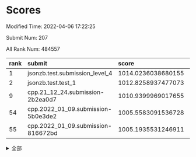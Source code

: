 # Scores

Modified Time: 2022-04-06 17:22:25

Submit Num: 207

All Rank Num: 484557

| rank |               submit               |       score        |       sigma        | pk_num |
| :--- | :--------------------------------- | :----------------- | :----------------- | :----- |
| 1    | jsonzb.test.submission_level_4     | 1014.0236038680155 | 0.8037495066649732 | 9365   |
| 2    | jsonzb.test.test_1                 | 1012.8258937477073 | 0.8182439844060769 | 9366   |
| 9    | cpp.21_12_24.submission-2b2ea0d7   | 1010.9399969017655 | 0.7979592040283281 | 9363   |
| 54   | cpp.2022_01_09.submission-5b0e3de2 | 1005.5583091536728 | 0.7134920022674103 | 9366   |
| 55   | cpp.2022_01_09.submission-816672bd | 1005.1935531246911 | 0.7143512072222278 | 9364   |


<details>
<summary>全部</summary>

| rank |                 submit                 |       score        |       sigma        | pk_num |
| :--- | :------------------------------------- | :----------------- | :----------------- | :----- |
| 1    | jsonzb.test.submission_level_4         | 1014.0236038680155 | 0.8037495066649732 | 9365   |
| 2    | jsonzb.test.test_1                     | 1012.8258937477073 | 0.8182439844060769 | 9366   |
| 3    | gobigger.level_3.submission_level_3_39 | 1011.8446996259319 | 0.7701637888725801 | 9365   |
| 4    | gobigger.level_3.submission_level_3_22 | 1011.1895490931581 | 0.7700288577032218 | 9365   |
| 5    | gobigger.level_3.submission_level_3_24 | 1011.1662357866545 | 0.7680322290218462 | 9368   |
| 6    | gobigger.level_3.submission_level_3_43 | 1011.1550948841958 | 0.7512265849290345 | 9362   |
| 7    | gobigger.level_3.submission_level_3_2  | 1011.120721365728  | 0.7669523160536331 | 9357   |
| 8    | gobigger.level_3.submission_level_3_42 | 1011.071670024764  | 0.7875111678393886 | 9367   |
| 9    | cpp.21_12_24.submission-2b2ea0d7       | 1010.9399969017655 | 0.7979592040283281 | 9363   |
| 10   | gobigger.level_3.submission_level_3_23 | 1010.9192764886399 | 0.7414392726502945 | 9362   |
| 11   | gobigger.level_3.submission_level_3_12 | 1010.8891176080645 | 0.7553416909069627 | 9365   |
| 12   | gobigger.level_3.submission_level_3_18 | 1010.8859377147837 | 0.7704103711431463 | 9363   |
| 13   | gobigger.level_3.submission_level_3_47 | 1010.8029104779314 | 0.767764392625926  | 9362   |
| 14   | gobigger.level_3.submission_level_3_46 | 1010.7690665016713 | 0.755543603046853  | 9362   |
| 15   | gobigger.level_3.submission_level_3_21 | 1010.6374876310022 | 0.7931882835555788 | 9365   |
| 16   | gobigger.level_3.submission_level_3_19 | 1010.5375690276112 | 0.7689546301168041 | 9363   |
| 17   | gobigger.level_3.submission_level_3_45 | 1010.5143528408834 | 0.7679044470888804 | 9362   |
| 18   | gobigger.level_3.submission_level_3_20 | 1010.4332681438748 | 0.803896878137031  | 9362   |
| 19   | gobigger.level_3.submission_level_3_28 | 1010.4290155149961 | 0.7543670387954371 | 9366   |
| 20   | gobigger.level_3.submission_level_3_37 | 1010.3769048506656 | 0.7561683191015027 | 9364   |
| 21   | gobigger.level_3.submission_level_3_36 | 1010.2863665632221 | 0.7549586155526861 | 9364   |
| 22   | gobigger.level_3.submission_level_3_41 | 1010.264587756673  | 0.7811214262476771 | 9363   |
| 23   | gobigger.level_3.submission_level_3_33 | 1010.2311429183914 | 0.7434065870095737 | 9360   |
| 24   | gobigger.level_3.submission_level_3_35 | 1010.1867566244573 | 0.7459415514701525 | 9363   |
| 25   | gobigger.level_3.submission_level_3_3  | 1010.1345425098777 | 0.7471843864660651 | 9364   |
| 26   | gobigger.level_3.submission_level_3_7  | 1010.1023501048603 | 0.7657737742810417 | 9360   |
| 27   | gobigger.level_3.submission_level_3_34 | 1010.0747706743932 | 0.7596544469232074 | 9364   |
| 28   | gobigger.level_3.submission_level_3_27 | 1010.0559826318395 | 0.7656689761166182 | 9361   |
| 29   | gobigger.level_3.submission_level_3_14 | 1009.9734226133572 | 0.7666028624662155 | 9363   |
| 30   | gobigger.level_3.submission_level_3_10 | 1009.918462021498  | 0.7551282822193468 | 9367   |
| 31   | gobigger.level_3.submission_level_3_31 | 1009.8504433940199 | 0.756604706925389  | 9361   |
| 32   | gobigger.level_3.submission_level_3_49 | 1009.8435559832274 | 0.7483296173953261 | 9362   |
| 33   | gobigger.level_3.submission_level_3_9  | 1009.8081902349448 | 0.7652929717002758 | 9367   |
| 34   | gobigger.level_3.submission_level_3_38 | 1009.8079028596038 | 0.7503424304031279 | 9361   |
| 35   | gobigger.level_3.submission_level_3_11 | 1009.78697906152   | 0.7527243326927351 | 9366   |
| 36   | gobigger.level_3.submission_level_3_1  | 1009.7468499063601 | 0.7443508100481564 | 9365   |
| 37   | gobigger.level_3.submission_level_3_15 | 1009.7273784819969 | 0.7509184342877193 | 9365   |
| 38   | gobigger.level_3.submission_level_3_26 | 1009.7176453438484 | 0.7575698051404636 | 9364   |
| 39   | gobigger.level_3.submission_level_3_16 | 1009.4526040027356 | 0.7434700145106761 | 9365   |
| 40   | gobigger.level_3.submission_level_3_17 | 1009.4403615833683 | 0.7593541778026187 | 9370   |
| 41   | gobigger.level_3.submission_level_3_6  | 1009.4280130043331 | 0.7528032625606046 | 9366   |
| 42   | gobigger.level_3.submission_level_3_8  | 1009.3277341106535 | 0.74655960233965   | 9367   |
| 43   | gobigger.level_3.submission_level_3_30 | 1009.2995223169189 | 0.7470069182839687 | 9365   |
| 44   | gobigger.level_3.submission_level_3_44 | 1009.2702249071177 | 0.7614399876518709 | 9362   |
| 45   | gobigger.level_3.submission_level_3_5  | 1009.239823299525  | 0.7571881066485087 | 9366   |
| 46   | gobigger.level_3.submission_level_3_48 | 1009.2378745246255 | 0.7464866620918357 | 9367   |
| 47   | gobigger.level_3.submission_level_3_25 | 1009.1959361701687 | 0.7474473708094149 | 9362   |
| 48   | gobigger.level_3.submission_level_3_40 | 1009.1761966674787 | 0.7490096752459211 | 9363   |
| 49   | gobigger.level_3.submission_level_3_29 | 1009.1426978041748 | 0.7602391691839562 | 9361   |
| 50   | gobigger.level_3.submission_level_3_4  | 1008.8414596735781 | 0.7568086686771714 | 9359   |
| 51   | gobigger.level_3.submission_level_3_13 | 1008.8413202765346 | 0.74553837094187   | 9366   |
| 52   | gobigger.level_3.submission_level_3_32 | 1008.6803126047016 | 0.7619572751954652 | 9361   |
| 53   | gobigger.level_3.submission_level_3_0  | 1008.5805299099882 | 0.7383002114516889 | 9365   |
| 54   | cpp.2022_01_09.submission-5b0e3de2     | 1005.5583091536728 | 0.7134920022674103 | 9366   |
| 55   | cpp.2022_01_09.submission-816672bd     | 1005.1935531246911 | 0.7143512072222278 | 9364   |
| 56   | gobigger.level_1.submission_level_1_34 | 1004.6191717899615 | 0.7069557964573354 | 9359   |
| 57   | gobigger.level_1.submission_level_1_35 | 1004.4736398266243 | 0.7265570326245573 | 9364   |
| 58   | gobigger.level_1.submission_level_1_40 | 1004.3645653497066 | 0.7174866544120118 | 9359   |
| 59   | gobigger.level_1.submission_level_1_18 | 1004.2504387840327 | 0.7259985447181165 | 9361   |
| 60   | gobigger.level_1.submission_level_1_47 | 1003.9975345779843 | 0.7222967663049903 | 9365   |
| 61   | gobigger.level_1.submission_level_1_45 | 1003.973338423159  | 0.7151344437164612 | 9367   |
| 62   | gobigger.level_1.submission_level_1_3  | 1003.9727388272065 | 0.713348357942573  | 9359   |
| 63   | gobigger.level_1.submission_level_1_27 | 1003.8828136080994 | 0.7113533592549395 | 9370   |
| 64   | gobigger.level_1.submission_level_1_7  | 1003.8549263704589 | 0.7066711183948327 | 9366   |
| 65   | gobigger.level_1.submission_level_1_37 | 1003.8355742706522 | 0.7289521556491272 | 9365   |
| 66   | gobigger.level_1.submission_level_1_19 | 1003.8227793259803 | 0.7145022130335033 | 9361   |
| 67   | gobigger.level_1.submission_level_1_26 | 1003.6988159161187 | 0.7134174089596947 | 9364   |
| 68   | gobigger.level_1.submission_level_1_8  | 1003.695831626945  | 0.7193505644390874 | 9362   |
| 69   | gobigger.level_1.submission_level_1_5  | 1003.6436038392903 | 0.7337885112527426 | 9359   |
| 70   | gobigger.level_1.submission_level_1_32 | 1003.5027147061601 | 0.7220755853699181 | 9364   |
| 71   | gobigger.level_1.submission_level_1_46 | 1003.487923875493  | 0.7200909372318955 | 9365   |
| 72   | gobigger.level_1.submission_level_1_23 | 1003.4565964340509 | 0.714362449736845  | 9368   |
| 73   | gobigger.level_1.submission_level_1_20 | 1003.4341477042138 | 0.7198495131751467 | 9368   |
| 74   | gobigger.level_1.submission_level_1_43 | 1003.4225821698973 | 0.7231590895283144 | 9364   |
| 75   | gobigger.level_1.submission_level_1_30 | 1003.3607070352759 | 0.7314472031606737 | 9359   |
| 76   | gobigger.level_1.submission_level_1_12 | 1003.2528887815424 | 0.7089093373446658 | 9363   |
| 77   | gobigger.level_1.submission_level_1_0  | 1003.2258267057327 | 0.714899347751909  | 9363   |
| 78   | gobigger.level_1.submission_level_1_36 | 1003.2237330933621 | 0.7155963320288169 | 9364   |
| 79   | gobigger.level_1.submission_level_1_41 | 1003.2201217405536 | 0.7180216733964454 | 9362   |
| 80   | gobigger.level_1.submission_level_1_38 | 1003.2019607476421 | 0.7161965646179632 | 9362   |
| 81   | gobigger.level_1.submission_level_1_49 | 1003.2019372566996 | 0.7210336150984059 | 9361   |
| 82   | gobigger.level_1.submission_level_1_25 | 1003.1334374602612 | 0.7217547282077134 | 9368   |
| 83   | gobigger.level_1.submission_level_1_1  | 1003.1102001262902 | 0.7237659353918968 | 9370   |
| 84   | gobigger.level_1.submission_level_1_11 | 1003.0912400970359 | 0.7173231268767066 | 9364   |
| 85   | gobigger.level_1.submission_level_1_13 | 1003.0525017135614 | 0.7141849364642424 | 9369   |
| 86   | gobigger.level_1.submission_level_1_48 | 1003.0409364813443 | 0.7114067110585428 | 9362   |
| 87   | gobigger.level_1.submission_level_1_28 | 1003.0089388068772 | 0.7281797772829612 | 9370   |
| 88   | gobigger.level_1.submission_level_1_22 | 1002.9988103336161 | 0.7153775679159797 | 9364   |
| 89   | gobigger.level_1.submission_level_1_16 | 1002.9944782666098 | 0.701208501088577  | 9368   |
| 90   | gobigger.level_1.submission_level_1_15 | 1002.9258992047168 | 0.7079659662649616 | 9365   |
| 91   | gobigger.level_1.submission_level_1_33 | 1002.9103660990191 | 0.7172384360952939 | 9366   |
| 92   | gobigger.level_1.submission_level_1_29 | 1002.8959605061311 | 0.7238731564149402 | 9363   |
| 93   | gobigger.level_1.submission_level_1_14 | 1002.7928132886425 | 0.7090548096579126 | 9368   |
| 94   | gobigger.level_1.submission_level_1_4  | 1002.7767931706254 | 0.7107804304075124 | 9361   |
| 95   | gobigger.level_1.submission_level_1_39 | 1002.6701242267145 | 0.7261798495258095 | 9357   |
| 96   | gobigger.level_1.submission_level_1_10 | 1002.652060388304  | 0.710347852994458  | 9362   |
| 97   | gobigger.level_1.submission_level_1_24 | 1002.5265225528457 | 0.7129684387637276 | 9361   |
| 98   | gobigger.level_1.submission_level_1_31 | 1002.5135659744786 | 0.7129338045551827 | 9359   |
| 99   | gobigger.level_1.submission_level_1_9  | 1002.4236313216142 | 0.7139177999168129 | 9365   |
| 100  | gobigger.level_1.submission_level_1_44 | 1002.4012757656478 | 0.7124383317391844 | 9362   |
| 101  | gobigger.level_1.submission_level_1_42 | 1002.3259788042983 | 0.7150996177147178 | 9364   |
| 102  | gobigger.level_1.submission_level_1_17 | 1002.1334590244687 | 0.7113483897529308 | 9362   |
| 103  | gobigger.level_1.submission_level_1_6  | 1002.0733337256985 | 0.7152961294247416 | 9365   |
| 104  | gobigger.level_1.submission_level_1_2  | 1002.022188247774  | 0.7156542943672981 | 9362   |
| 105  | gobigger.level_1.submission_level_1_21 | 1001.9106391582296 | 0.7068784248131013 | 9361   |
| 106  | gobigger.random.submission_random_39   | 997.9171101850095  | 0.7080579095031218 | 9365   |
| 107  | gobigger.random.submission_random_10   | 997.420645085373   | 0.7004057833668607 | 9360   |
| 108  | gobigger.random.submission_random_34   | 997.1168087578009  | 0.7007746029725651 | 9362   |
| 109  | gobigger.random.submission_random_7    | 996.970067854487   | 0.7142354434782396 | 9365   |
| 110  | gobigger.random.submission_random_20   | 996.9256180266256  | 0.7098397621570717 | 9364   |
| 111  | gobigger.random.submission_random_9    | 996.9037462453796  | 0.7092635597620153 | 9367   |
| 112  | gobigger.random.submission_random_43   | 996.8761199536087  | 0.715836387080088  | 9368   |
| 113  | gobigger.random.submission_random_40   | 996.8538652886899  | 0.7098193014750246 | 9366   |
| 114  | gobigger.random.submission_random_48   | 996.8336177624112  | 0.7121976545803766 | 9368   |
| 115  | gobigger.random.submission_random_6    | 996.8294409629909  | 0.7184658748365387 | 9366   |
| 116  | gobigger.random.submission_random_41   | 996.6675744234061  | 0.7064115844699369 | 9363   |
| 117  | gobigger.random.submission_random_31   | 996.6545524190932  | 0.7109271087852796 | 9364   |
| 118  | gobigger.random.submission_random_14   | 996.6336734564685  | 0.7069285619084195 | 9360   |
| 119  | gobigger.random.submission_random_42   | 996.5563410745998  | 0.7084652588991824 | 9359   |
| 120  | gobigger.random.submission_random_49   | 996.5466839505194  | 0.6992886692759106 | 9360   |
| 121  | gobigger.random.submission_random_12   | 996.5272210569178  | 0.7115144462101736 | 9364   |
| 122  | gobigger.random.submission_random_18   | 996.4347118772273  | 0.7085089426854931 | 9362   |
| 123  | gobigger.random.submission_random_3    | 996.3666693082058  | 0.7133140147582155 | 9357   |
| 124  | gobigger.random.submission_random_21   | 996.3519963039638  | 0.7127393705413747 | 9367   |
| 125  | gobigger.random.submission_random_16   | 996.3111722300595  | 0.7049412233376446 | 9363   |
| 126  | gobigger.random.submission_random_0    | 996.2382858684083  | 0.7061945629764936 | 9356   |
| 127  | gobigger.random.submission_random_5    | 996.1585916541821  | 0.7090136673426467 | 9357   |
| 128  | gobigger.random.submission_random_45   | 996.1546687584254  | 0.719615945579578  | 9361   |
| 129  | gobigger.random.submission_random_38   | 996.1488420875809  | 0.6985362107813112 | 9369   |
| 130  | gobigger.random.submission_random_13   | 996.1445182527258  | 0.7146455364827784 | 9361   |
| 131  | gobigger.random.submission_random_25   | 996.128554760085   | 0.7065637385410006 | 9363   |
| 132  | gobigger.random.submission_random_29   | 996.102624682868   | 0.7170311016166285 | 9364   |
| 133  | gobigger.random.submission_random_24   | 996.092641928567   | 0.7106585100115396 | 9366   |
| 134  | gobigger.random.submission_random_1    | 996.0793277583078  | 0.7130615528706482 | 9366   |
| 135  | gobigger.random.submission_random_28   | 996.0402742863145  | 0.7032580138075776 | 9365   |
| 136  | gobigger.random.submission_random_19   | 995.9322427509579  | 0.703284311247408  | 9360   |
| 137  | gobigger.random.submission_random_30   | 995.9268467143169  | 0.7197708149278765 | 9367   |
| 138  | gobigger.random.submission_random_4    | 995.8706490808323  | 0.7009913942442025 | 9358   |
| 139  | gobigger.random.submission_random_8    | 995.8378058231791  | 0.7065208277630269 | 9363   |
| 140  | gobigger.random.submission_random_26   | 995.8268274322934  | 0.7161692871329232 | 9359   |
| 141  | gobigger.random.submission_random_37   | 995.8029180266333  | 0.7127294870198481 | 9364   |
| 142  | gobigger.random.submission_random_11   | 995.7656182197692  | 0.7173383750018876 | 9362   |
| 143  | gobigger.random.submission_random_22   | 995.7001140778801  | 0.7019028657076373 | 9363   |
| 144  | gobigger.random.submission_random_23   | 995.6866288949875  | 0.715420674183388  | 9358   |
| 145  | gobigger.random.submission_random_33   | 995.6571280188915  | 0.7174079159366462 | 9360   |
| 146  | gobigger.random.submission_random_47   | 995.5483387803092  | 0.7155485453147155 | 9356   |
| 147  | gobigger.random.submission_random_36   | 995.5424575759681  | 0.7217250540704064 | 9360   |
| 148  | gobigger.random.submission_random_35   | 995.4247473970195  | 0.7111581824702895 | 9360   |
| 149  | gobigger.random.submission_random_44   | 995.4014814792712  | 0.7106779534070117 | 9363   |
| 150  | gobigger.random.submission_random_15   | 995.294151635752   | 0.7149706772137063 | 9367   |
| 151  | gobigger.random.submission_random_17   | 995.2416081801788  | 0.7213826861363568 | 9366   |
| 152  | gobigger.random.submission_random_27   | 995.2031047054334  | 0.707900529499773  | 9361   |
| 153  | gobigger.random.submission_random_46   | 995.0353872067263  | 0.7024119602321539 | 9366   |
| 154  | gobigger.random.submission_random_32   | 995.0158466194575  | 0.7164257139820489 | 9364   |
| 155  | gobigger.random.submission_random_2    | 994.8275541621531  | 0.7267734021738834 | 9363   |
| 156  | gobigger.level_2.submission_level_2_16 | 994.373910842877   | 0.7203164322467105 | 9365   |
| 157  | gobigger.level_2.submission_level_2_5  | 994.0042470396775  | 0.754383294672526  | 9365   |
| 158  | gobigger.level_2.submission_level_2_47 | 993.4698411223976  | 0.7406083273866595 | 9364   |
| 159  | gobigger.level_2.submission_level_2_2  | 993.1835729775021  | 0.7391829277860651 | 9363   |
| 160  | gobigger.level_2.submission_level_2_25 | 993.1103564698278  | 0.7517874883137361 | 9360   |
| 161  | gobigger.level_2.submission_level_2_32 | 992.9898767509223  | 0.7255435804206791 | 9365   |
| 162  | gobigger.level_2.submission_level_2_26 | 992.9893462397993  | 0.7535058922065522 | 9365   |
| 163  | gobigger.level_2.submission_level_2_22 | 992.8643645767197  | 0.7440836065681944 | 9363   |
| 164  | gobigger.level_2.submission_level_2_48 | 992.8464249034424  | 0.7386220849143331 | 9359   |
| 165  | gobigger.level_2.submission_level_2_1  | 992.7872870384656  | 0.7362597074696271 | 9367   |
| 166  | gobigger.level_2.submission_level_2_8  | 992.7812770163849  | 0.7308113287791028 | 9365   |
| 167  | gobigger.level_2.submission_level_2_6  | 992.7045459510343  | 0.7429523787959222 | 9365   |
| 168  | gobigger.level_2.submission_level_2_43 | 992.5660360570325  | 0.7671738501584708 | 9356   |
| 169  | gobigger.level_2.submission_level_2_17 | 992.482220503175   | 0.754814996191127  | 9358   |
| 170  | gobigger.level_2.submission_level_2_34 | 992.4664229715713  | 0.7509196617455162 | 9364   |
| 171  | gobigger.level_2.submission_level_2_3  | 992.4126607700601  | 0.7423461843248872 | 9361   |
| 172  | gobigger.level_2.submission_level_2_44 | 992.3705362475656  | 0.7265212194210039 | 9369   |
| 173  | gobigger.level_2.submission_level_2_45 | 992.339077276341   | 0.7624121598169398 | 9368   |
| 174  | gobigger.level_2.submission_level_2_36 | 992.2909467702683  | 0.7522650489095885 | 9367   |
| 175  | gobigger.level_2.submission_level_2_23 | 992.232659631003   | 0.7341715099798173 | 9360   |
| 176  | gobigger.level_2.submission_level_2_20 | 992.1752313393248  | 0.7376582029890931 | 9367   |
| 177  | gobigger.level_2.submission_level_2_11 | 992.1372887252281  | 0.7461024594452753 | 9360   |
| 178  | gobigger.level_2.submission_level_2_37 | 992.1251227817723  | 0.7365546444685911 | 9365   |
| 179  | gobigger.level_2.submission_level_2_15 | 992.1148735793342  | 0.7786518575120667 | 9366   |
| 180  | gobigger.level_2.submission_level_2_12 | 992.0724836739388  | 0.7503635021095585 | 9362   |
| 181  | gobigger.level_2.submission_level_2_49 | 991.9827842123194  | 0.750545518572639  | 9358   |
| 182  | gobigger.level_2.submission_level_2_31 | 991.9490342233623  | 0.7375623920563771 | 9366   |
| 183  | gobigger.level_2.submission_level_2_40 | 991.9415529625951  | 0.7481202437635903 | 9363   |
| 184  | gobigger.level_2.submission_level_2_42 | 991.9075682744947  | 0.7487585825816665 | 9368   |
| 185  | gobigger.level_2.submission_level_2_35 | 991.8409995928062  | 0.7477485467028382 | 9363   |
| 186  | gobigger.level_2.submission_level_2_7  | 991.7730869948733  | 0.75070108836004   | 9362   |
| 187  | gobigger.level_2.submission_level_2_38 | 991.7691395864929  | 0.7526877764883124 | 9367   |
| 188  | gobigger.level_2.submission_level_2_14 | 991.7424887866233  | 0.7574628669181742 | 9366   |
| 189  | gobigger.level_2.submission_level_2_46 | 991.7209946400961  | 0.7647518432691865 | 9364   |
| 190  | gobigger.level_2.submission_level_2_9  | 991.6511594655236  | 0.7624438697197897 | 9365   |
| 191  | gobigger.level_2.submission_level_2_41 | 991.5692311467053  | 0.744255331382758  | 9361   |
| 192  | gobigger.level_2.submission_level_2_4  | 991.5200039661885  | 0.7454096314992461 | 9368   |
| 193  | gobigger.level_2.submission_level_2_39 | 991.5070185843224  | 0.7290092212856608 | 9361   |
| 194  | gobigger.level_2.submission_level_2_27 | 991.4351689612802  | 0.7413756789501954 | 9361   |
| 195  | gobigger.level_2.submission_level_2_33 | 991.4351467773671  | 0.7446988384774803 | 9365   |
| 196  | gobigger.level_2.submission_level_2_30 | 991.3745347956175  | 0.7477168780302503 | 9366   |
| 197  | gobigger.level_2.submission_level_2_21 | 991.3296485240586  | 0.740091805033705  | 9366   |
| 198  | gobigger.level_2.submission_level_2_0  | 991.2231910129459  | 0.7691893366627359 | 9366   |
| 199  | gobigger.level_2.submission_level_2_10 | 991.2170184350769  | 0.7360284874794722 | 9361   |
| 200  | gobigger.level_2.submission_level_2_29 | 991.1603329566749  | 0.7464857646415284 | 9364   |
| 201  | gobigger.level_2.submission_level_2_24 | 991.0081302804538  | 0.7399725066457359 | 9361   |
| 202  | gobigger.level_2.submission_level_2_19 | 990.9991380834615  | 0.7781166446859443 | 9361   |
| 203  | gobigger.level_2.submission_level_2_13 | 990.8473389560918  | 0.7607689399895069 | 9363   |
| 204  | gobigger.level_2.submission_level_2_18 | 990.7687274559665  | 0.7477849869973232 | 9363   |
| 205  | gobigger.level_2.submission_level_2_28 | 989.980645019175   | 0.7670285491474177 | 9359   |
| 206  | gobigger.none.submission_none_0        | 977.7532493598574  | 1.3097943104955414 | 9362   |
| 207  | gobigger.none.submission_none_1        | 974.8256417350057  | 1.5715964276802585 | 9363   |

</details>